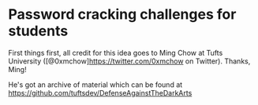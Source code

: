 # Password cracking challenges for students

First things first, all credit for this idea goes to Ming Chow at Tufts University ([@0xmchow]https://twitter.com/0xmchow on Twitter).  Thanks, Ming!

He's got an archive of material which can be found at https://github.com/tuftsdev/DefenseAgainstTheDarkArts
